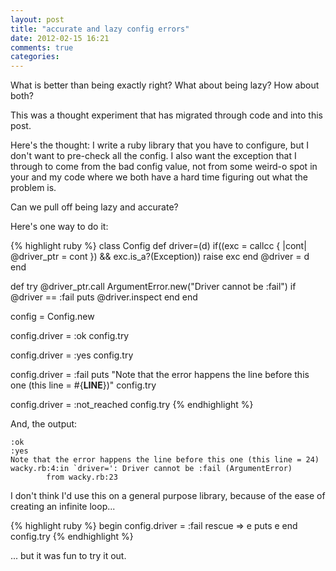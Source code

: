 ```yaml
---
layout: post
title: "accurate and lazy config errors"
date: 2012-02-15 16:21
comments: true
categories: 
---
```

What is better than being exactly right?
What about being lazy?
How about both?

This was a thought experiment that has migrated through code and into this post.

Here's the thought:
I write a ruby library that you have to configure, but I don't want to
pre-check all the config. I also want the exception that I through to come from
the bad config value, not from some weird-o spot in your and my code where we
both have a hard time figuring out what the problem is.

Can we pull off being lazy and accurate?

Here's one way to do it:

{% highlight ruby %}
class Config
  def driver=(d)
    if((exc = callcc { |cont| @driver_ptr = cont }) && exc.is_a?(Exception))
      raise exc
    end
    @driver = d
  end

  def try
    @driver_ptr.call ArgumentError.new("Driver cannot be :fail") if @driver == :fail
    puts @driver.inspect
  end
end

config = Config.new

config.driver = :ok
config.try

config.driver = :yes
config.try

config.driver = :fail
puts "Note that the error happens the line before this one (this line = #{__LINE__})"
config.try

config.driver = :not_reached
config.try
{% endhighlight %}

And, the output:

    :ok
    :yes
    Note that the error happens the line before this one (this line = 24)
    wacky.rb:4:in `driver=': Driver cannot be :fail (ArgumentError)
            from wacky.rb:23

I don't think I'd use this on a general purpose library, because of the ease of creating an infinite loop...

{% highlight ruby %}
begin
  config.driver = :fail
rescue => e
  puts e
end
config.try
{% endhighlight %}

... but it was fun to try it out.
